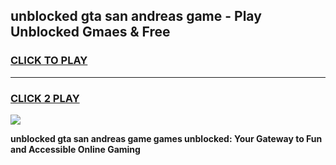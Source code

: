
## unblocked gta san andreas game - Play Unblocked Gmaes & Free
<h3>
<a href="https://premium.freeplayer.one?title=unblocked_gta_san_andreas_game&ref=19F">CLICK TO PLAY</a></h3>
<hr>

<h3>
<a href="https://premium.freeplayer.one?title=unblocked_gta_san_andreas_game&ref=19F">CLICK 2 PLAY</a>
  
</h3>

<a href="https://premium.freeplayer.one?title=unblocked_gta_san_andreas_game&ref=19F/"><img src="https://clearcache.store/games.png"></a>


**unblocked gta san andreas game games unblocked: Your Gateway to Fun and Accessible Online Gaming**
